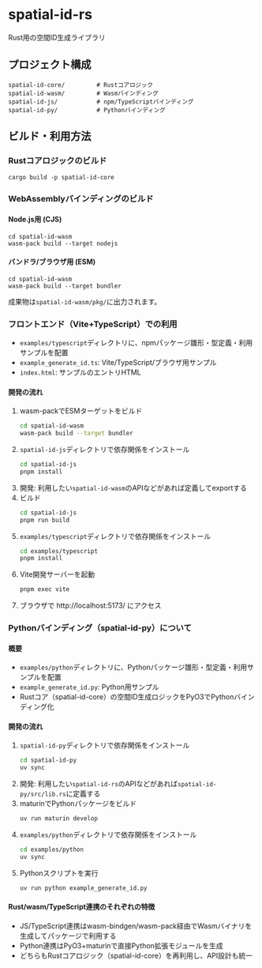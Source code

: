 # spatial-id-rs

Rust用の空間ID生成ライブラリ

## プロジェクト構成

```
spatial-id-core/         # Rustコアロジック
spatial-id-wasm/         # Wasmバインディング
spatial-id-js/           # npm/TypeScriptバインディング
spatial-id-py/           # Pythonバインディング
```

## ビルド・利用方法

### Rustコアロジックのビルド

```
cargo build -p spatial-id-core
```

### WebAssemblyバインディングのビルド

#### Node.js用 (CJS)

```
cd spatial-id-wasm
wasm-pack build --target nodejs
```

#### バンドラ/ブラウザ用 (ESM)

```
cd spatial-id-wasm
wasm-pack build --target bundler
```

成果物は`spatial-id-wasm/pkg/`に出力されます。

### フロントエンド（Vite+TypeScript）での利用

- `examples/typescript`ディレクトリに、npmパッケージ雛形・型定義・利用サンプルを配置
- `example_generate_id.ts`: Vite/TypeScript/ブラウザ用サンプル
- `index.html`: サンプルのエントリHTML

#### 開発の流れ

1. wasm-packでESMターゲットをビルド
   ```sh
   cd spatial-id-wasm
   wasm-pack build --target bundler
   ```
2. `spatial-id-js`ディレクトリで依存関係をインストール
   ```sh
   cd spatial-id-js
   pnpm install
   ```
3. 開発: 利用したい`spatial-id-wasm`のAPIなどがあれば定義してexportする
4. ビルド
   ```sh
   cd spatial-id-js
   pnpm run build
   ```
5. `examples/typescript`ディレクトリで依存関係をインストール
   ```sh
   cd examples/typescript
   pnpm install
   ```
6. Vite開発サーバーを起動
   ```sh
   pnpm exec vite
   ```
7. ブラウザで http://localhost:5173/ にアクセス

### Pythonバインディング（spatial-id-py）について

#### 概要

- `examples/python`ディレクトリに、Pythonパッケージ雛形・型定義・利用サンプルを配置
- `example_generate_id.py`: Python用サンプル
- Rustコア（spatial-id-core）の空間ID生成ロジックをPyO3でPythonバインディング化

#### 開発の流れ

1. `spatial-id-py`ディレクトリで依存関係をインストール
   ```sh
   cd spatial-id-py
   uv sync
   ```
2. 開発: 利用したい`spatial-id-rs`のAPIなどがあれば`spatial-id-py/src/lib.rs`に定義する
3. maturinでPythonパッケージをビルド
   ```sh
   uv run maturin develop
   ```
4. `examples/python`ディレクトリで依存関係をインストール
   ```sh
   cd examples/python
   uv sync
   ```
5. Pythonスクリプトを実行
   ```sh
   uv run python example_generate_id.py
   ```

#### Rust/wasm/TypeScript連携のそれぞれの特徴

- JS/TypeScript連携はwasm-bindgen/wasm-pack経由でWasmバイナリを生成してパッケージで利用する
- Python連携はPyO3+maturinで直接Python拡張モジュールを生成
- どちらもRustコアロジック（spatial-id-core）を再利用し、API設計も統一

